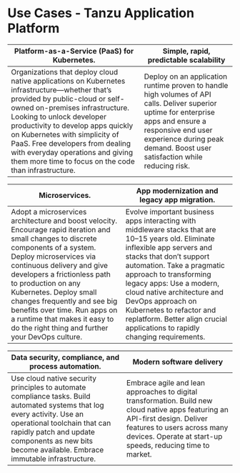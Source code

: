 # Use Cases - Tanzu Application Platform

| **Platform-as-a-Service (PaaS) for Kubernetes.**                                                                                                                                                                                                                                                                                                                                                     | **Simple, rapid, predictable scalability**                                                                                                                                                                                            |
|------------------------------------------------------------------------------------------------------------------------------------------------------------------------------------------------------------------------------------------------------------------------------------------------------------------------------------------------------------------------------------------------------|---------------------------------------------------------------------------------------------------------------------------------------------------------------------------------------------------------------------------------------|
| Organizations that deploy cloud native applications on Kubernetes infrastructure—whether that’s provided by public-cloud or self-owned on-premises infrastructure. Looking to unlock developer productivity to develop apps quickly on Kubernetes with simplicity of PaaS. Free developers from dealing with everyday operations and giving them more time to focus on the code than infrastructure. | Deploy on an application runtime proven to handle high volumes of API calls. Deliver superior uptime for enterprise apps and ensure a responsive end user experience during peak demand. Boost user satisfaction while reducing risk. |

| **Microservices.**                                                                                                                                                                                                                                                                                                                                                                                                           | **App modernization and legacy app migration.**                                                                                                                                                                                                                                                                                                                                                         |
|------------------------------------------------------------------------------------------------------------------------------------------------------------------------------------------------------------------------------------------------------------------------------------------------------------------------------------------------------------------------------------------------------------------------------|---------------------------------------------------------------------------------------------------------------------------------------------------------------------------------------------------------------------------------------------------------------------------------------------------------------------------------------------------------------------------------------------------------|
| Adopt a microservices architecture and boost velocity. Encourage rapid iteration and small changes to discrete components of a system. Deploy microservices via continuous delivery and give developers a frictionless path to production on any Kubernetes. Deploy small changes frequently and see big benefits over time. Run apps on a runtime that makes it easy to do the right thing and further your DevOps culture. | Evolve important business apps interacting with middleware stacks that are 10–15 years old. Eliminate inflexible app servers and stacks that don’t support automation. Take a pragmatic approach to transforming legacy apps: Use a modern, cloud native architecture and DevOps approach on Kubernetes to refactor and replatform. Better align crucial applications to rapidly changing requirements. |

| **Data security, compliance, and process automation.**                                                                                                                                                                                                        | **Modern software delivery**                                                                                                                                                                                                |
|---------------------------------------------------------------------------------------------------------------------------------------------------------------------------------------------------------------------------------------------------------------|-----------------------------------------------------------------------------------------------------------------------------------------------------------------------------------------------------------------------------|
| Use cloud native security principles to automate compliance tasks. Build automated systems that log every activity. Use an operational toolchain that can rapidly patch and update components as new bits become available. Embrace immutable infrastructure. | Embrace agile and lean approaches to digital transformation. Build new cloud native apps featuring an API-first design. Deliver features to users across many devices. Operate at start-up speeds, reducing time to market. |
